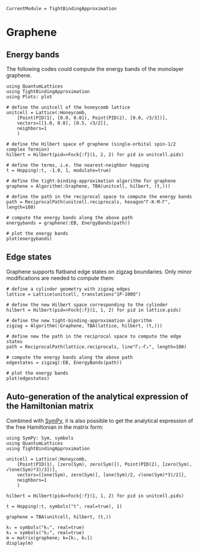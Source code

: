 ```@meta
CurrentModule = TightBindingApproximation
```

# Graphene

## Energy bands

The following codes could compute the energy bands of the monolayer graphene.

```@example graphene
using QuantumLattices
using TightBindingApproximation
using Plots: plot

# define the unitcell of the honeycomb lattice
unitcell = Lattice(:Honeycomb,
    [Point(PID(1), [0.0, 0.0]), Point(PID(2), [0.0, √3/3])],
    vectors=[[1.0, 0.0], [0.5, √3/2]],
    neighbors=1
    )

# define the Hilbert space of graphene (single-orbital spin-1/2 complex fermion)
hilbert = Hilbert(pid=>Fock{:f}(1, 2, 2) for pid in unitcell.pids)

# define the terms, i.e. the nearest-neighbor hopping
t = Hopping(:t, -1.0, 1, modulate=true)

# define the tight-binding-approximation algorithm for graphene
graphene = Algorithm(:Graphene, TBA(unitcell, hilbert, (t,)))

# define the path in the reciprocal space to compute the energy bands
path = ReciprocalPath(unitcell.reciprocals, hexagon"Γ-K-M-Γ", length=100)

# compute the energy bands along the above path
energybands = graphene(:EB, EnergyBands(path))

# plot the energy bands
plot(energybands)
```

## Edge states

Graphene supports flatband edge states on zigzag boundaries. Only minor modifications are needed to compute them:
```@example graphene
# define a cylinder geometry with zigzag edges
lattice = Lattice(unitcell, translations"1P-100O")

# define the new Hilbert space corresponding to the cylinder
hilbert = Hilbert(pid=>Fock{:f}(1, 1, 2) for pid in lattice.pids)

# define the new tight-binding-approximation algorithm
zigzag = Algorithm(:Graphene, TBA(lattice, hilbert, (t,)))

# define new the path in the reciprocal space to compute the edge states
path = ReciprocalPath(lattice.reciprocals, line"Γ₁-Γ₂", length=100)

# compute the energy bands along the above path
edgestates = zigzag(:EB, EnergyBands(path))

# plot the energy bands
plot(edgestates)
```

## Auto-generation of the analytical expression of the Hamiltonian matrix

Combined with [SymPy](https://github.com/JuliaPy/SymPy.jl), it is also possible to get the analytical expression of the free Hamiltonian in the matrix form:
```@example graphene-analytical
using SymPy: Sym, symbols
using QuantumLattices
using TightBindingApproximation

unitcell = Lattice(:Honeycomb,
    [Point(PID(1), [zero(Sym), zero(Sym)]), Point(PID(2), [zero(Sym), √(one(Sym)*3)/3])],
    vectors=[[one(Sym), zero(Sym)], [one(Sym)/2, √(one(Sym)*3)/2]],
    neighbors=1
    )

hilbert = Hilbert(pid=>Fock{:f}(1, 1, 2) for pid in unitcell.pids)

t = Hopping(:t, symbols("t", real=true), 1)

graphene = TBA(unitcell, hilbert, (t,))

k₁ = symbols("k₁", real=true)
k₂ = symbols("k₂", real=true)
m = matrix(graphene; k=[k₁, k₂])
display(m)
```